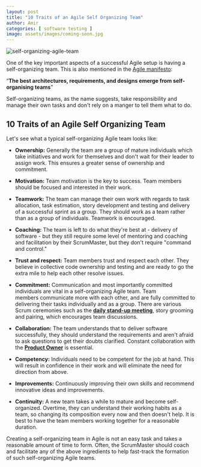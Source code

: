 ```yaml
---
layout: post
title: "10 Traits of an Agile Self Organizing Team"
author: Amir
categories: [ software testing ]
image: assets/images/coming-soon.jpg
---
```


![self-organizing-agile-team](http://www.testingexcellence.com/wp-content/uploads/2016/10/self-organizing-agile-team-300x166.png)

One of the key important aspects of a successful Agile setup is having a self-organizing team. This is also mentioned in the [Agile manifesto](http://agilemanifesto.org/):

“**The best architectures, requirements, and designs emerge from self-organising teams**”

Self-organizing teams, as the name suggests, take responsibility and manage their own tasks and don't rely on a manger to tell them what to do.

## 10 Traits of an Agile Self Organizing Team

Let's see what a typical self-organizing Agile team looks like:

*   **Ownership:** Generally the team are a group of mature individuals which take initiatives and work for themselves and don't wait for their leader to assign work. This ensures a greater sense of ownership and commitment.

*   **Motivation:** Team motivation is the key to success. Team members should be focused and interested in their work.

*   **Teamwork:** The team can manage their own work with regards to task allocation, task estimation, story development and testing and delivery of a successful sprint as a group. They should work as a team rather than as a group of individuals. Teamwork is encouraged.

*   **Coaching:** The team is left to do what they're best at - delivery of software - but they still require some level of mentoring and coaching and facilitation by their ScrumMaster, but they don't require "command and control."

*   **Trust and respect:** Team members trust and respect each other. They believe in collective code ownership and testing and are ready to go the extra mile to help each other resolve issues.

*   **Commitment:** Communication and most importantly committed individuals are vital in a self-organizing Agile team. Team members communicate more with each other, and are fully committed to delivering their tasks individually and as a group. There are various Scrum ceremonies such as the **[daily stand-up meeting](http://www.testingexcellence.com/what-is-daily-stand-up-in-scrum/)**, story grooming and pairing, which encourages team discussions.

*   **Collaboration:** The team understands that to deliver software successfully, they should understand the requirements and aren't afraid to ask questions to get their doubts clarified. Constant collaboration with the **[Product Owner](http://www.testingexcellence.com/roles-responsibilities-product-owner-agile/)** is essential.

*   **Competency:** Individuals need to be competent for the job at hand. This will result in confidence in their work and will eliminate the need for direction from above.

*   **Improvements:** Continuously improving their own skills and recommend innovative ideas and improvements.

*   **Continuity:** A new team takes a while to mature and become self-organized. Overtime, they can understand their working habits as a team, so changing its composition every now and then doesn't help. It is best to have the team members working together for a reasonable duration.

Creating a self-organizing team in Agile is not an easy task and takes a reasonable amount of time to form. Often, the ScrumMaster should coach and facilitate any of the above ingredients to help fast-track the formation of such self-organizing Agile teams.